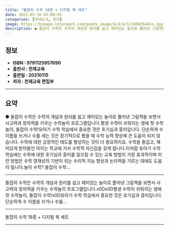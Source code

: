 ```yaml
---
title: "돌잡이 수학 18종 + 디지털 북 세트"
date: 2021-05-16 03:09:55
categories: [국내도서, 유아]
image: https://bimage.interpark.com/goods_image/6/4/4/1/349876441s.jpg
description: ● 돌잡이 수학은 수학의 개념과 원리를 쉽고 재미있는 놀이로 풀어낸 그림책을 보면서 사고력과 창의력을 키우는 수학놀이 프로그램입니다.평생 수학이 쉬워지는 생애 첫 수학놀이, 돌잡이 수학!유아기 수학 학습에서 중요한 것은 호기심과 흥미입니다. 단순하게 수 이름을 쓰거나 수를 세는 것은
---
```


## **정보**

- **ISBN : 9791125957690**
- **출판사 : 천재교육**
- **출판일 : 20210115**
- **저자 : 천재교육 편집부**

------



## **요약**

●  돌잡이 수학은 수학의 개념과 원리를 쉽고 재미있는 놀이로 풀어낸 그림책을 보면서 사고력과 창의력을 키우는 수학놀이 프로그램입니다.평생 수학이 쉬워지는 생애 첫 수학놀이, 돌잡이 수학!유아기 수학 학습에서 중요한 것은 호기심과 흥미입니다. 단순하게 수 이름을 쓰거나 수를 세는 것은 장기적으로 봤을 때 수학 능력 향상에 큰 도움이 되지 않습니다. 수학에 대한 긍정적인 태도를 형성하는 것이 더 중요하지요. 수학을 즐겁고, 재미있게 받아들인 아이는 학교에 가서 수학적 자신감을 갖게 됩니다.이처럼 유아기 수학 학습에는 수학에 대한 호기심과 흥미를 일으킬 수 있는 교육 방법이 가장 효과적이며 이런 방법은 수학 영재성의 기반이 되는 수리적 지능 향상과 논리력을 기르는 데에도 도움이 됩니다.놀이 수학? 돌잡이 수학...

------

돌잡이 수학은 수학의 개념과 원리를 쉽고 재미있는 놀이로 풀어낸 그림책을 보면서 사고력과 창의력을 키우는 수학놀이 프로그램입니다.x0Dx0D평생 수학이 쉬워지는 생애 첫 수학놀이, 돌잡이 수학!x0D유아기 수학 학습에서 중요한 것은 호기심과 흥미입니다. 단순하게 수 이름을 쓰거나 수를... 

------


돌잡이 수학 18종 + 디지털 북 세트 

------


